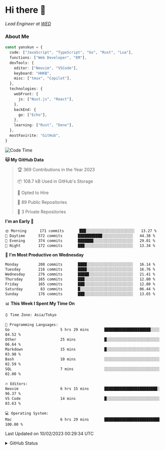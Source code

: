 # Hi there&nbsp;:wave:

_Lead Engineer at [WED](https://github.com/wedinc)_

### About Me

```ts
const yanskun = {
  code: ["JavaScript", "TypeScript", "Go", "Rust", "Lua"],
  functions: ["Web Developer", "EM"],
  devTools: {
    editor: ["Neovim", "VSCode"],
    keyboard: "HHKB",
    misc: ["tmux", "Copilot"],
  },
  technologies: {
    webFront: {
      js: ["Nuxt.js", "React"],
    },
    backEnd: {
      go: ["Echo"],
    },
    learning: ["Rust", "Deno"],
  },
  mostFavirite: "GitHub",
}
```

<!--START_SECTION:waka-->
![Code Time](http://img.shields.io/badge/Code%20Time-155%20hrs%201%20min-blue)

**🐱 My GitHub Data** 

> 🏆 369 Contributions in the Year 2023
 > 
> 📦 108.7 kB Used in GitHub's Storage 
 > 
> 💼 Opted to Hire
 > 
> 📜 89 Public Repositories 
 > 
> 🔑 3 Private Repositories  
 > 
**I'm an Early 🐤** 

```text
🌞 Morning      171 commits       ███░░░░░░░░░░░░░░░░░░░░░░   13.27 % 
🌆 Daytime      572 commits       ███████████░░░░░░░░░░░░░░   44.38 % 
🌃 Evening      374 commits       ███████░░░░░░░░░░░░░░░░░░   29.01 % 
🌙 Night        172 commits       ███░░░░░░░░░░░░░░░░░░░░░░   13.34 % 

```
📅 **I'm Most Productive on Wednesday** 

```text
Monday         208 commits       ████░░░░░░░░░░░░░░░░░░░░░   16.14 % 
Tuesday        216 commits       ████░░░░░░░░░░░░░░░░░░░░░   16.76 % 
Wednesday      276 commits       █████░░░░░░░░░░░░░░░░░░░░   21.41 % 
Thursday       165 commits       ███░░░░░░░░░░░░░░░░░░░░░░   12.80 % 
Friday         165 commits       ███░░░░░░░░░░░░░░░░░░░░░░   12.80 % 
Saturday        83 commits       █░░░░░░░░░░░░░░░░░░░░░░░░   06.44 % 
Sunday         176 commits       ███░░░░░░░░░░░░░░░░░░░░░░   13.65 % 

```


📊 **This Week I Spent My Time On** 

```text
⌚︎ Time Zone: Asia/Tokyo

💬 Programming Languages: 
Go                       5 hrs 29 mins       █████████████████████░░░░   84.52 % 
Other                    25 mins             █░░░░░░░░░░░░░░░░░░░░░░░░   06.64 % 
Markdown                 15 mins             █░░░░░░░░░░░░░░░░░░░░░░░░   03.98 % 
Bash                     10 mins             ░░░░░░░░░░░░░░░░░░░░░░░░░   02.59 % 
SQL                      7 mins              ░░░░░░░░░░░░░░░░░░░░░░░░░   02.00 % 

🔥 Editors: 
Neovim                   6 hrs 15 mins       ████████████████████████░   96.37 % 
VS Code                  14 mins             █░░░░░░░░░░░░░░░░░░░░░░░░   03.63 % 

💻 Operating System: 
Mac                      6 hrs 29 mins       █████████████████████████   100.00 % 

```


 Last Updated on 10/02/2023 00:29:34 UTC
<!--END_SECTION:waka-->

<details>
<summary>GitHub Status</summary>
<picture>
  <source media="(prefers-color-scheme: dark)" srcset="https://raw.githubusercontent.com/yanskun/yanskun/master/profile-summary-card-output/nord_dark/0-profile-details.svg">
 <img src="https://raw.githubusercontent.com/yanskun/yanskun/master/profile-summary-card-output/default/0-profile-details.svg">
</picture>
<br>
<picture>
  <source media="(prefers-color-scheme: dark)" srcset="https://raw.githubusercontent.com/yanskun/yanskun/master/profile-summary-card-output/nord_dark/1-repos-per-language.svg">
 <img src="https://raw.githubusercontent.com/yanskun/yanskun/master/profile-summary-card-output/default/1-repos-per-language.svg">
</picture>
<picture>
  <source media="(prefers-color-scheme: dark)" srcset="https://raw.githubusercontent.com/yanskun/yanskun/master/profile-summary-card-output/nord_dark/2-most-commit-language.svg">
 <img src="https://raw.githubusercontent.com/yanskun/yanskun/master/profile-summary-card-output/default/2-most-commit-language.svg">
</picture>
<br>
<picture>
  <source media="(prefers-color-scheme: dark)" srcset="https://raw.githubusercontent.com/yanskun/yanskun/master/profile-summary-card-output/nord_dark/3-stats.svg">
 <img src="https://raw.githubusercontent.com/yanskun/yanskun/master/profile-summary-card-output/default/3-stats.svg">
</picture>
<picture>
  <source media="(prefers-color-scheme: dark)" srcset="https://raw.githubusercontent.com/yanskun/yanskun/master/profile-summary-card-output/nord_dark/4-productive-time.svg">
 <img src="https://raw.githubusercontent.com/yanskun/yanskun/master/profile-summary-card-output/default/4-productive-time.svg">
</picture>
</details>

